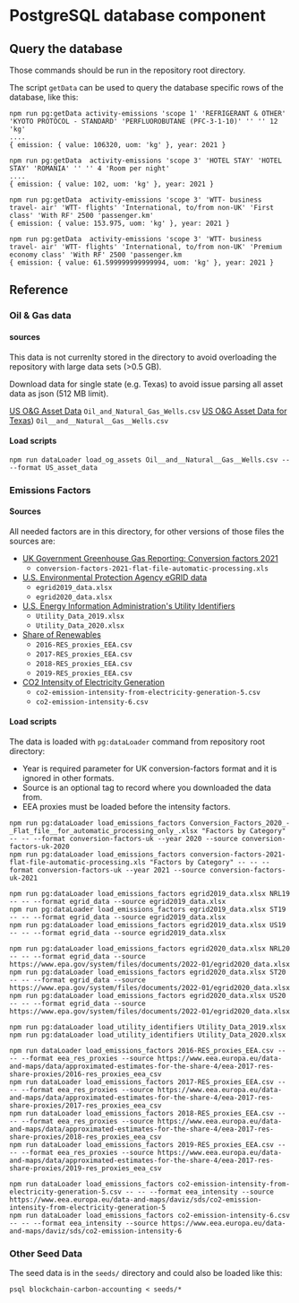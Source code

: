 # PostgreSQL database component

## Query the database

Those commands should be run in the repository root directory.

The script `getData` can be used to query the database specific rows of the database, like this:
```
npm run pg:getData activity-emissions 'scope 1' 'REFRIGERANT & OTHER' 'KYOTO PROTOCOL - STANDARD' 'PERFLUOROBUTANE (PFC-3-1-10)' '' '' 12 'kg'
....
{ emission: { value: 106320, uom: 'kg' }, year: 2021 }

npm run pg:getData  activity-emissions 'scope 3' 'HOTEL STAY' 'HOTEL STAY' 'ROMANIA' '' '' 4 'Room per night'
....
{ emission: { value: 102, uom: 'kg' }, year: 2021 }

npm run pg:getData  activity-emissions 'scope 3' 'WTT- business travel- air' 'WTT- flights' 'International, to/from non-UK' 'First class' 'With RF' 2500 'passenger.km'
{ emission: { value: 153.975, uom: 'kg' }, year: 2021 }

npm run pg:getData  activity-emissions 'scope 3' 'WTT- business travel- air' 'WTT- flights' 'International, to/from non-UK' 'Premium economy class' 'With RF' 2500 'passenger.km
{ emission: { value: 61.599999999999994, uom: 'kg' }, year: 2021 }
```

## Reference


### Oil & Gas data

#### sources

This data is not currenlty stored in the directory to avoid overloading the repository with large data sets (>0.5 GB).

Download data for single state (e.g. Texas) to avoid issue parsing all asset data as json (512 MB limit).

[US O&G Asset Data](https://hifld-geoplatform.opendata.arcgis.com/datasets/geoplatform::oil-and-natural-gas-wells/explore?location=35.579785%2C-95.254322%2C4.37)
`Oil_and_Natural_Gas_Wells.csv`
[US O&G Asset Data for Texas](https://hifld-geoplatform.opendata.arcgis.com/datasets/geoplatform::oil-and-natural-gas-wells/explore?filters=eyJTVEFURSI6WyJUWCJdfQ%3D%3D&location=35.579785%2C-95.254322%2C4.37))
`Oil__and__Natural__Gas__Wells.csv`

#### Load scripts
```
npm run dataLoader load_og_assets Oil__and__Natural__Gas__Wells.csv -- --format US_asset_data
```

### Emissions Factors

#### Sources

All needed factors are in this directory, for other versions of those files the sources are:

* [UK Government Greenhouse Gas Reporting: Conversion factors 2021](https://www.gov.uk/government/publications/greenhouse-gas-reporting-conversion-factors-2021)
  * `conversion-factors-2021-flat-file-automatic-processing.xls`
* [U.S. Environmental Protection Agency eGRID data](https://www.epa.gov/egrid)
  * `egrid2019_data.xlsx`
  * `egrid2020_data.xlsx`
* [U.S. Energy Information Administration's Utility Identifiers](https://www.eia.gov/electricity/data/eia861)
  * `Utility_Data_2019.xlsx`
  * `Utility_Data_2020.xlsx`
* [Share of Renewables](https://www.eea.europa.eu/data-and-maps/data/approximated-estimates-for-the-share-4/eea-2017-res-share-proxies/2016-res_proxies_eea_csv)
  * `2016-RES_proxies_EEA.csv`
  * `2017-RES_proxies_EEA.csv`
  * `2018-RES_proxies_EEA.csv`
  * `2019-RES_proxies_EEA.csv`
* [CO2 Intensity of Electricity Generation](https://www.eea.europa.eu/data-and-maps/daviz/sds/co2-emission-intensity-from-electricity-generation-5/download.csv)
  * `co2-emission-intensity-from-electricity-generation-5.csv`
  * `co2-emission-intensity-6.csv`

#### Load scripts

The data is loaded with `pg:dataLoader` command from repository root directory:

* Year is required parameter for UK conversion-factors format and it is ignored in other formats.
* Source is an optional tag to record where you downloaded the data from.
* EEA proxies must be loaded before the intensity factors.

```
npm run pg:dataLoader load_emissions_factors Conversion_Factors_2020_-_Flat_file__for_automatic_processing_only_.xlsx "Factors by Category" -- -- --format conversion-factors-uk --year 2020 --source conversion-factors-uk-2020
npm run pg:dataLoader load_emissions_factors conversion-factors-2021-flat-file-automatic-processing.xls "Factors by Category" -- -- --format conversion-factors-uk --year 2021 --source conversion-factors-uk-2021

npm run pg:dataLoader load_emissions_factors egrid2019_data.xlsx NRL19 -- -- --format egrid_data --source egrid2019_data.xlsx
npm run pg:dataLoader load_emissions_factors egrid2019_data.xlsx ST19 -- -- --format egrid_data --source egrid2019_data.xlsx
npm run pg:dataLoader load_emissions_factors egrid2019_data.xlsx US19 -- -- --format egrid_data --source egrid2019_data.xlsx

npm run pg:dataLoader load_emissions_factors egrid2020_data.xlsx NRL20 -- -- --format egrid_data --source https://www.epa.gov/system/files/documents/2022-01/egrid2020_data.xlsx
npm run pg:dataLoader load_emissions_factors egrid2020_data.xlsx ST20 -- -- --format egrid_data --source https://www.epa.gov/system/files/documents/2022-01/egrid2020_data.xlsx
npm run pg:dataLoader load_emissions_factors egrid2020_data.xlsx US20 -- -- --format egrid_data --source https://www.epa.gov/system/files/documents/2022-01/egrid2020_data.xlsx

npm run pg:dataLoader load_utility_identifiers Utility_Data_2019.xlsx
npm run pg:dataLoader load_utility_identifiers Utility_Data_2020.xlsx

npm run dataLoader load_emissions_factors 2016-RES_proxies_EEA.csv -- -- --format eea_res_proxies --source https://www.eea.europa.eu/data-and-maps/data/approximated-estimates-for-the-share-4/eea-2017-res-share-proxies/2016-res_proxies_eea_csv
npm run dataLoader load_emissions_factors 2017-RES_proxies_EEA.csv -- -- --format eea_res_proxies --source https://www.eea.europa.eu/data-and-maps/data/approximated-estimates-for-the-share-4/eea-2017-res-share-proxies/2017-res_proxies_eea_csv
npm run dataLoader load_emissions_factors 2018-RES_proxies_EEA.csv -- -- --format eea_res_proxies --source https://www.eea.europa.eu/data-and-maps/data/approximated-estimates-for-the-share-4/eea-2017-res-share-proxies/2018-res_proxies_eea_csv
npm run dataLoader load_emissions_factors 2019-RES_proxies_EEA.csv -- -- --format eea_res_proxies --source https://www.eea.europa.eu/data-and-maps/data/approximated-estimates-for-the-share-4/eea-2017-res-share-proxies/2019-res_proxies_eea_csv

npm run dataLoader load_emissions_factors co2-emission-intensity-from-electricity-generation-5.csv -- -- --format eea_intensity --source https://www.eea.europa.eu/data-and-maps/daviz/sds/co2-emission-intensity-from-electricity-generation-5
npm run dataLoader load_emissions_factors co2-emission-intensity-6.csv -- -- --format eea_intensity --source https://www.eea.europa.eu/data-and-maps/daviz/sds/co2-emission-intensity-6
```

### Other Seed Data

The seed data is in the `seeds/` directory and could also be loaded like this:
```
psql blockchain-carbon-accounting < seeds/*
```


